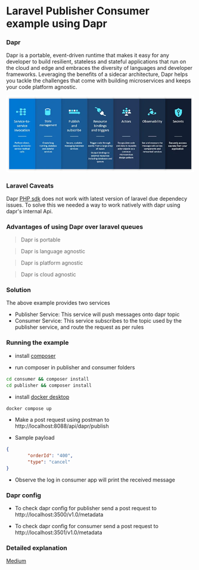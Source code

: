 # Laravel Publisher Consumer example using Dapr

### Dapr

Dapr is a portable, event-driven runtime that makes it easy for any developer to build resilient, stateless and stateful applications that run on the cloud and edge and embraces the diversity of languages and developer frameworks. Leveraging the benefits of a sidecar architecture, Dapr helps you tackle the challenges that come with building microservices and keeps your code platform agnostic.

![Dapr Services](docs/images/dapr-services.png)

### Laravel Caveats

Dapr [PHP sdk](https://github.com/dapr/php-sdk) does not work with latest version of laravel due dependecy issues.
To solve this we needed a way to work natively with dapr using dapr's internal Api.

### Advantages of using Dapr over laravel queues

 > Dapr is portable

 > Dapr is language agnostic

 > Dapr is platform agnostic

 > Dapr is cloud agnostic

### Solution

The above example provides two services
- Publisher Service: This service will push messages onto dapr topic
- Consumer Service: This service subscribes to the topic used by the publisher service, and route the request as per rules


### Running the example

- install [composer](https://getcomposer.org/download/)

- run composer in publisher and consumer folders

```bash
cd consumer && composer install
cd publisher && composer install
```

- install [docker desktop](https://www.docker.com/products/docker-desktop/)

```bash
docker compose up
```

- Make a post request using postman to http://localhost:8088/api/dapr/publish

- Sample payload
```json
{
        "orderId": "400",
        "type": "cancel"
}
```

- Observe the log in consumer app will print the received message

### Dapr config

- To check dapr config for publisher send a post request to http://localhost:3500/v1.0/metadata

- To check dapr config for consumer send a post request to http://localhost:3501/v1.0/metadata


### Detailed explanation

[Medium](https://medium.com/@anikpat/implement-event-driven-architecture-using-laravel-and-dapr-7c882b3bd1de)
